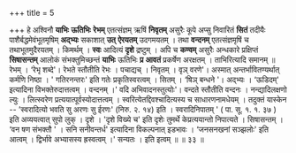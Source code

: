 +++
title = 5

+++
हे अश्विनौ **याभिः** **ऊतिभिः** **रेभम्** एतत्संज्ञम् ऋषिं **निवृतम्** असुरैः कूपे अप्सु निवारितं **सितं** तदीयैः पाशैर्बद्धमेवंभूतमृषिम् **अद्भ्यः** सकाशात् **उत्** **ऐरयतम्** उदगमयतम् । तथा **वन्दनम्** एतत्संज्ञमृषिं च तथाभूतमुदैरयतम् । किमर्थम् । **स्वः** आदित्यं **दृशे** द्रष्टुम् । अपि च **कण्वम्** असुरैः अन्धकारे प्रक्षिप्तं **सिषासन्तम्** आलोकं संभक्तुमिच्छन्तं **याभिः** ऊतिभिः **प्र** **आवतं** प्रकर्षेण अरक्षतम् । ताभिरित्यादि समानम् ॥ रेभम् । ‘रेभृ शब्दे'। रेभते स्तौतीति रेभः । पचाद्यच् । निवृतम् । वृञ् वरणे'। अस्मात् अन्तर्भावितण्यर्थात् कर्मणि निष्ठा । ' गतिरनन्तरः' इति गतेः प्रकृतिस्वरत्वम् । सितम् । ‘षिञ् बन्धने '। अद्भ्यः । ‘ऊडिदम्' इत्यादिना विभक्तेरुदात्तत्वम् । वन्दनम् ।' वदि अभिवादनस्तुत्योः'। वन्दते स्तौतीति वन्दनः । नन्द्यादिलक्षणो ल्युः । लित्स्वरेण प्रत्ययात्पूर्वस्योदात्तत्वम् । स्वरित्येतद्दिवश्चादित्यस्य च साधारणनामधेयम् । तदुक्तं यास्केन -- ’स्वरादित्यो भवति सु अरणः सु ईरणः' (निरु. २. १४) इति । स्वरादिनिपातम् ' ( पा. सू. १. १. ३७ ) इति अव्ययत्वात् सुपो लुक् । दृशे । 'दृशे विख्ये च' इति दृशेः तुमर्थे केप्रत्ययान्तो निपात्यते । सिषासन्तम् । ‘वन षण संभक्तौ ' । सनि सनीवन्तर्ध' इत्यादिना विकल्पनात् इडभावः । ‘जनसनखनां सञ्झलोः' इति आत्वम् । द्विर्भावे अभ्यासस्य ह्रस्वत्वम् ।' सन्यतः । इति इत्वम् ॥ ॥ ३३ ॥